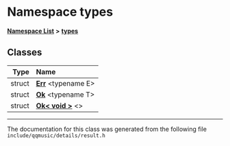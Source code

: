 

# Namespace types



[**Namespace List**](namespaces.md) **>** [**types**](namespacetypes.md)




















## Classes

| Type | Name |
| ---: | :--- |
| struct | [**Err**](structtypes_1_1Err.md) &lt;typename E&gt;<br> |
| struct | [**Ok**](structtypes_1_1Ok.md) &lt;typename T&gt;<br> |
| struct | [**Ok&lt; void &gt;**](structtypes_1_1Ok_3_01void_01_4.md) &lt;&gt;<br> |



















































------------------------------
The documentation for this class was generated from the following file `include/qqmusic/details/result.h`

